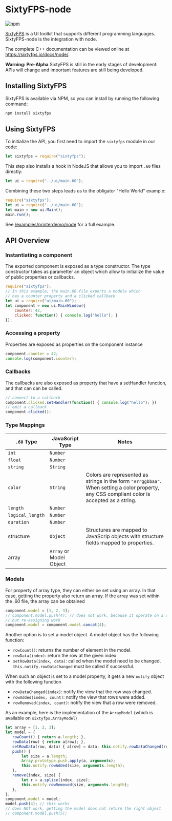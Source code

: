 # SixtyFPS-node

[![npm](https://img.shields.io/npm/v/sixtyfps)](https://www.npmjs.com/package/sixtyfps)

[SixtyFPS](https://sixtyfps.io/) is a UI toolkit that supports different programming languages.
SixtyFPS-node is the integration with node.

The complete C++ documentation can be viewed online at https://sixtyfps.io/docs/node/.

**Warning: Pre-Alpha**
SixtyFPS is still in the early stages of development: APIs will change and important features are still being developed.

## Installing SixtyFPS

SixtyFPS is available via NPM, so you can install by running the following command:

```sh
npm install sixtyfps
```

## Using SixtyFPS

To initialize the API, you first need to import the `sixtyfps` module in our code:

```js
let sixtyfps = require("sixtyfps");
```

This step also installs a hook in NodeJS that allows you to import `.60` files directly:

```js
let ui = require("../ui/main.60");
```

Combining these two steps leads us to the obligator "Hello World" example:

```js
require("sixtyfps");
let ui = require("../ui/main.60");
let main = new ui.Main();
main.run();
```

See [/examples/printerdemo/node](/examples/printerdemo/node) for a full example.

## API Overview

### Instantiating a component

The exported component is exposed as a type constructor. The type constructor takes as parametter
an object which allow to initialize the value of public properties or callbacks.

```js
require("sixtyfps");
// In this example, the main.60 file exports a module which
// has a counter property and a clicked callback
let ui = require("ui/main.60");
let component = new ui.MainWindow({
    counter: 42,
    clicked: function() { console.log("hello"); }
});
```

### Accessing a property

Properties are exposed as properties on the component instance

```js
component.counter = 42;
console.log(component.counter);
```

### Callbacks

The callbacks are also exposed as property that have a setHandler function, and that can can be called.


```js
// connect to a callback
component.clicked.setHandler(function() { console.log("hello"); })
// emit a callback
component.clicked();
```

### Type Mappings

| `.60` Type | JavaScript Type | Notes |
| --- | --- | --- |
| `int` | `Number` | |
| `float` | `Number` | |
| `string` | `String` | |
| `color` |`String` | Colors are represented as strings in the form `"#rrggbbaa"`. When setting a color property, any CSS compliant color is accepted as a string. |
| `length` | `Number` |  |
| `logical_length` | `Number` | |
| `duration` | `Number` |  |
| structure | `Object` | Structures are mapped to JavaScrip objects with structure fields mapped to properties. |
| array | `Array` or Model Object | |

### Models

For property of array type, they can either be set using an array.
In that case, getting the property also return an array.
If the array was set within the .60 file, the array can be obtained

```js
component.model = [1, 2, 3];
// component.model.push(4); // does not work, because it operate on a copy
// but re-assigning work
component.model = component.model.concat(4);
```

Another option is to set a model object.  A model object has the following function:
 - `rowCount()`: returns the number of element in the model.
 - `rowData(index)`: return the row at the given index
 - `setRowData(index, data)`: called when the model need to be changed. `this.notify.rowDataChanged` must be called if successful.

 When such an object is set to a model property, it gets a new `notify` object with the following function
 - `rowDataChanged(index)`: notify the view that the row was changed.
 - `rowAdded(index, count)`: notify the view that rows were added.
 - `rowRemoved(index, count)`: notify the view that a row were removed.

 As an example, here is the implementation of the `ArrayModel` (which is available on `sixtyfps.ArrayModel`)

 ```js
 let array = [1, 2, 3];
 let model = {
    rowCount() { return a.length; },
    rowData(row) { return a[row]; },
    setRowData(row, data) { a[row] = data; this.notify.rowDataChanged(row); },
    push() {
        let size = a.length;
        Array.prototype.push.apply(a, arguments);
        this.notify.rowAdded(size, arguments.length);
    },
    remove(index, size) {
        let r = a.splice(index, size);
        this.notify.rowRemoved(size, arguments.length);
    },
};
component.model = model;
model.push(4); // this works
// does NOT work, getting the model does not return the right object
// component.model.push(5);
 ```

